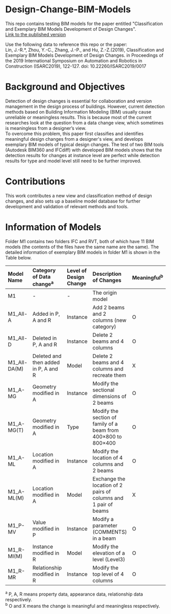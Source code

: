 # Design-Change-BIM-Models

This repo contains testing BIM models for the paper entitled "Classification and Exemplary BIM Models Development of Design Changes".  
[Link to the published version](http://www.iaarc.org/publications/2019_proceedings_of_the_36th_isarc/classification_and_exemplary_bim_models_development_of_design_changes.html)

Use the following data to reference this repo or the paper:  
Lin, J.-R.\*, Zhou, Y.-C., Zhang, J.-P., and Hu, Z.-Z.(2019), Classification and Exemplary BIM Models Development of Design Changes. in Proceedings of the 2019 International Symposium on Automation and Robotics in Construction (ISARC2019), 122-127. doi: 10.22260/ISARC2019/0017

# Background and Objectives

Detection of design changes is essential for collaboration and version management in the design process of buildings. However, current detection methods based on Building Information Modeling (BIM) usually cause unreliable or meaningless results. This is because most of the current researches look at the question from a data change view, which sometimes is meaningless from a designer’s view.  
To overcome this problem, this paper first classifies and identifies meaningful design changes from a designer's view, and develops exemplary BIM models of typical design changes. The test of two BIM tools (Autodesk BIM360 and IFCdiff) with developed BIM models shows that the detection results for changes at instance level are perfect while detection results for type and model level still need to be further improved. 

# Contributions

This work contributes a new view and classification method of design changes, and also sets up a baseline model database for further development and validation of relevant methods and tools.

# Information of Models

Folder M1 contains two folders IFC and RVT, both of which have 11 BIM models (the contents of the files have the same name are the same). The detailed information of exemplary BIM models in folder M1 is shown in the Table below.  

|Model Name|Category of Data change<sup>a</sup>|Level of Design Change|Description of Changes|Meaningful<sup>b</sup>|
|:--|:--|:--|:--|:--|
|M1|-|-|The origin model| |
|M1_All-A|Added in P, A and R|Instance|Add 2 beams and 2 columns (new category)|O|
|M1_All-D|Deleted in P, A and R|Instance|Delete 2 beams and 4 columns|O|
|M1_All-DA(M)|Deleted and then added in P, A and R|Model|Delete 2 beams and 4 columns and recreate them|X|
|M1_A-MG|Geometry modified in A|Instance|Modify the sectional dimensions of 2 beams|O|
|M1_A-MG(T)|Geometry modified in A|Type|Modify the section of family of a beam from 400×800 to 800×400|O|
|M1_A-ML|Location modified in A|Instance|Modify the location of 4 columns and 2 beams|O|
|M1_A-ML(M)|Location modified in A|Model| Exchange the location of 2 pairs of columns and 1 pair of beams|X|
|M1_P-MV|Value modified in P|Instance|Modify a parameter (COMMENTS) in a beam|O|
|M1_R-MI(M)|Instance modified in R|Model|Modify the elevation of a level (Level3)|O|
|M1_R-MR|Relationship modified in R|Instance|Modify the top level of 4 columns|O|

<sup>a</sup> P, A, R means property data, appearance data, relationship data respectively.  
<sup>b</sup> O and X means the change is meaningful and meaningless respectively.
